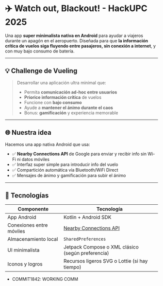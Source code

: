 # ✈️ Watch out, Blackout! - HackUPC 2025

Una app **super minimalista nativa en Android** para ayudar a viajeros durante un apagón en el aeropuerto. Diseñada para que **la información crítica de vuelos siga fluyendo entre pasajeros, sin conexión a internet**, y con muy bajo consumo de batería.

---

## 💡 Challenge de Vueling

> Desarrollar una aplicación ultra minimal que:
>
> - Permita **comunicación ad-hoc entre usuarios**
> - **Priorice información crítica** de vuelos
> - Funcione con **bajo consumo**
> - Ayude a **mantener el ánimo durante el caos**
> - Bonus: **gamificación** y experiencia memorable

---

## 🌐 Nuestra idea

Hacemos una app nativa Android que usa:

- ✅ **Nearby Connections API** de Google para enviar y recibir info sin Wi-Fi ni datos móviles
- ✅ Interfaz super simple para introducir info del vuelo
- ✅ Compartición automática vía Bluetooth/WiFi Direct
- ✅ Mensajes de ánimo y gamificación para subir el ánimo

---

## 🔧 Tecnologías

| Componente | Tecnología |
|------------|------------|
| App Android | Kotlin + Android SDK |
| Conexiones entre móviles | [Nearby Connections API](https://developers.google.com/nearby/connections/overview) |
| Almacenamiento local | `SharedPreferences` |
| UI minimalista | Jetpack Compose o XML clásico (según preferencia) |
| Iconos y logros | Recursos ligeros SVG o Lottie (si hay tiempo) |



 - COMMIT1842: WORKING COMM
